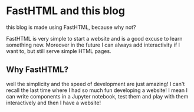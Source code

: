 # FastHTML and this blog

this blog is made using FastHTML, because why not?

FastHTML is very simple to start a website and is a good excuse to learn something new.
Moreover in the future I can always add interactivity if I want to, but still serve simple HTML pages.

## Why FastHTML?

well the simplicity and the speed of development are just amazing!
I can't recall the last time where I had so much fun developing a website!
I mean I can write components in a Jupyter notebook, test them and play with them interactively and then I have a website!